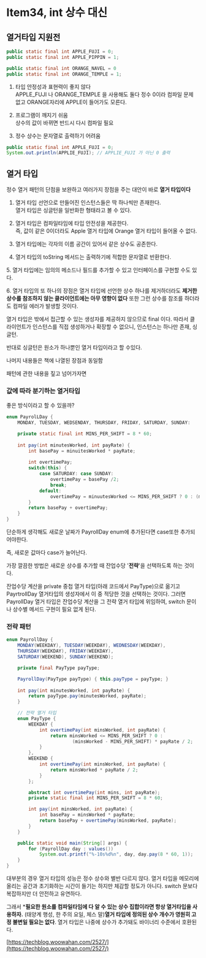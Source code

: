 # Item34, int 상수 대신

## 열거타입 지원전

```java
public static final int APPLE_FUJI = 0;
public static final int APPLE_PIPPIN = 1;

public static final int ORANGE_NAVEL = 0
public static final int ORANGE_TEMPLE = 1;
```

1. 타입 안정성과 표현력이 좋지 않다  
APPLE_FUJI 나 ORANGE_TEMPLE 을 사용해도 둘다 정수 0이라 컴파일 문제 없고 ORANGE자리에 APPLE이 들어가도 모른다.

1. 프로그램이 깨지기 쉬움  
상수의 값이 바뀌면 반드시 다시 컴파일 필요

1. 정수 상수는 문자열로 출력하기 어려움

```java
public static final int APPLE_FUJI = 0;
System.out.println(APPLIE_FUJI); // APPLIE_FUJI 가 아닌 0 출력
```

## 열거 타입

정수 열거 패턴의 단점을 보완하고 여러가지 장점을 주는 대안이 바로 **열거 타입이다**   

1. 열거 타입 선언으로 만들어진 인스턴스들은 딱 하나씩만 존재한다.  
열거 타입은 싱글턴을 일반화한 형태라고 볼 수 있다.

2. 열거 타입은 컴파일타임에 타입 안전성을 제공한다.  
즉, 값이 같은 0이더라도 Apple 열거 타입에 Orange 열거 타입이 들어올 수 없다.  

3. 열거 타입에는 각자의 이름 공간이 있어서 같은 상수도 공존한다.

4. 열거 타입의 toString 메서드는 출력하기에 적합한 문자열로 반환한다.

5. 열거 타입에는 임의의 메소드나 필드를 추가할 수 있고 인터페이스를 구현할 수도 있다.

6. 열거 타입의 또 하나의 장점은 열거 타입에 선언한 상수 하나를 제거하더라도 **제거한 상수를 참조하지 않는 클라이언트에는 아무 영향이 없다** 또한 그런 상수를 참조를 하더라도 컴파일 에러가 발생할 것이다.

열거 타입은 밖에서 접근할 수 있는 생성자를 제공하지 않으므로 final 이다. 따라서 클라이언트가 인스턴스를 직접 생성하거나 확장할 수 없으니, 인스턴스는 하나만 존재, 싱글턴.

반대로 싱글턴은 원소가 하나뿐인 열거 타입이라고 할 수있다.

나머지 내용들은 책에 나열된 장점과 동일함

패턴에 관한 내용을 짚고 넘어가자면 

### 값에 따라 분기하는 열거타입

좋은 방식이라고 할 수 있을까?

```java
enum PayrolLDay {
    MONDAY, TUESDAY, WEDSENDAY, THURSDAY, FRIDAY, SATURDAY, SUNDAY:

    private static final int MINS_PER_SHIFT = 8 * 60;
    
    int pay(int minutesWorked, int payRate) {
        int basePay = minuitesWorked * payRate;
        
        int overtimePay;
        switch(this) {
            case SATURDAY: case SUNDAY:
                overtimePay = basePay /2;
                break;
            default:
                overtimePay = minuutesWorked <= MINS_PER_SHIFT ? 0 : (minutesWorked - MINS_PER_SHIFT) * payRate /  2;
        }
        return basePay + overtimePay;
    }
}
```

단순하게 생각해도 새로운 날짜가 PayrollDay enum에 추가된다면 case또한 추가되어야한다. 

즉, 새로운 값마다 case가 늘어난다.

가장 깔끔한 방법은 새로운 상수를 추가할 때 잔업수당 '**전략**'을 선택하도록 하는 것이다.

잔업수당 계산을 private 중첩 열거 타입(아래 코드에서 PayType)으로 옮기고 PayrtrollDay 열거타입의 생성자에서 이 중 적당한 것을 선택하는 것이다. 그러면 PayrollDay 열거 타입은 잔업수당 계산을 그 전략 열거 타입에 위임하여, switch 문이나 상수별 메서드 구현이 필요 없게 된다.

### 전략 패턴

```java
enum PayrollDay {
    MONDAY(WEEKDAY), TUESDAY(WEEKDAY), WEDNESDAY(WEEKDAY),
    THURSDAY(WEEKDAY), FRIDAY(WEEKDAY),
    SATURDAY(WEEKEND), SUNDAY(WEEKEND);

    private final PayType payType;

    PayrollDay(PayType payType) { this.payType = payType; }
    
    int pay(int minutesWorked, int payRate) {
        return payType.pay(minutesWorked, payRate);
    }

    // 전략 열거 타입
    enum PayType {
        WEEKDAY {
            int overtimePay(int minsWorked, int payRate) {
                return minsWorked <= MINS_PER_SHIFT ? 0 :
                        (minsWorked - MINS_PER_SHIFT) * payRate / 2;
            }
        },
        WEEKEND {
            int overtimePay(int minsWorked, int payRate) {
                return minsWorked * payRate / 2;
            }
        };

        abstract int overtimePay(int mins, int payRate);
        private static final int MINS_PER_SHIFT = 8 * 60;

        int pay(int minsWorked, int payRate) {
            int basePay = minsWorked * payRate;
            return basePay + overtimePay(minsWorked, payRate);
        }
    }

    public static void main(String[] args) {
        for (PayrollDay day : values())
            System.out.printf("%-10s%d%n", day, day.pay(8 * 60, 1));
    }
}
```

대부분의 경우 열거 타입의 성능은 정수 상수와 별반 다르지 않다. 열거 타입을 메모리에 올리는 공간과 초기화하는 시간이 들기는 하지만 체감할 정도가 아니다. switch 문보다 복잡하지만 더 안전하고 유연하다.

그래서 ***필요한 원소를 컴파일타임에 다 알 수 있는 상수 집합이라면 항상 열거타입을 사용하자.** (태양계 행성, 한 주의 요일, 체스 말)**열거 타입에 정의된 상수 개수가 영원히 고정 불변일 필요는 없다**. 열거 타입은 나중에 상수가 추가돼도 바이너리 수준에서 호환된다.

[https://techblog.woowahan.com/2527/](https://techblog.woowahan.com/2527/)
